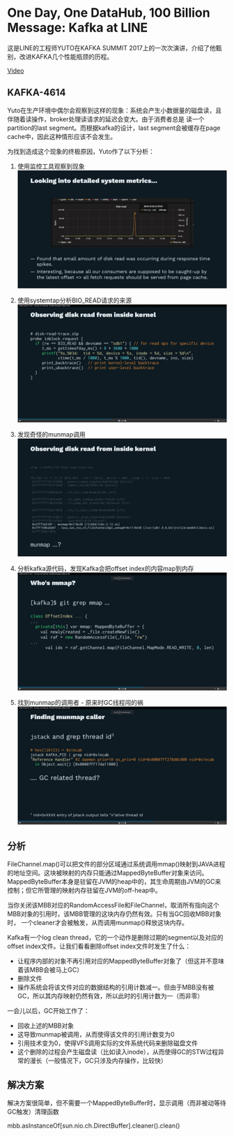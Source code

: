 # One Day, One DataHub, 100 Billion Message: Kafka at LINE

这是LINE的工程师YUTO在KAFKA SUMMIT 2017上的一次次演讲，介绍了他甄别，改进KAFKA几个性能瓶颈的历程。

[Video](https://kafka-summit.org/sessions/single-data-hub-services-feed-100-billion-messages-per-day/)


## KAFKA-4614

Yuto在生产环境中偶尔会观察到这样的现象：系统会产生小数据量的磁盘读，且伴随着读操作，broker处理读请求的延迟会变大。由于消费者总是
读一个partition的last segment。而根据kafka的设计，last segment会被缓存在page cache中，因此这种情形应该不会发生。

为找到造成这个现象的终极原因，Yuto作了以下分析：

1. 使用监控工具观察到现象 
![Performance](/images/yotu_metrics.png)

2. 使用systemtap分析BIO_READ请求的来源
![systemtap](/images/yuto_systemtap.png)

3. 发现奇怪的munmap调用
![munmap](/images/yotu_munmap.png)

4. 分析kafka源代码，发现Kafka会把offset index的内容map到内存
![offset index](/images/yotu_offsetindex.png)

5. 找到munmap的调用者 - 原来时GC线程闯的祸
![caller](/images/yotu_caller.png)

## 分析

FileChannel.map()可以把文件的部分区域通过系统调用mmap()映射到JAVA进程的地址空间。这块被映射的内存只能通过MappedByteBuffer对象来访问。
MappedByteBuffer本身是驻留在JVM的heap中的，其生命周期由JVM的GC来控制；但它所管理的映射内存驻留在JVM的off-heap中。

当你关闭该MBB对应的RandomAccessFile和FileChannel，取消所有指向这个MBB对象的引用时，该MBB管理的这块内存仍然有效。只有当GC回收MBB对象时，
一个cleaner才会被触发，从而调用munmap()释放这块内存。

Kafka有一个log clean thread，它的一个动作是删除过期的segment以及对应的offset index文件。让我们看看删除offset index文件时发生了什么：
* 让程序内部的对象不再引用对应的MappedByteBuffer对象了（但这并不意味着该MBB会被马上GC）
* 删除文件
* 操作系统会将该文件对应的数据结构的引用计数减一。但由于MBB没有被GC，所以其内存映射仍然有效，所以此时的引用计数为一（而非零）

一会儿以后，GC开始工作了：
* 回收上述的MBB对象
* 这导致munmap被调用，从而使得该文件的引用计数变为0
* 引用技术变为0，使得VFS调用实际的文件系统代码来删除磁盘文件
* 这个删除的过程会产生磁盘读（比如读入inode），从而使得GC的STW过程异常的漫长（一般情况下，GC只涉及内存操作，比较快）

## 解决方案

解决方案很简单，但不需要一个MappedByteBuffer时，显示调用（而非被动等待GC触发）清理函数

mbb.asInstanceOf[sun.nio.ch.DirectBuffer].cleaner().clean()